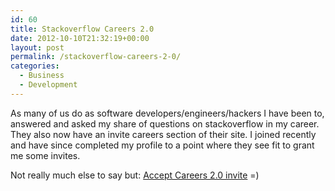 ```yaml
---
id: 60
title: Stackoverflow Careers 2.0
date: 2012-10-10T21:32:19+00:00
layout: post
permalink: /stackoverflow-careers-2-0/
categories:
  - Business
  - Development
---
```

As many of us do as software developers/engineers/hackers I have been to, answered and asked my share of questions on stackoverflow in my career. They also now have an invite careers section of their site. I joined recently and have since completed my profile to a point where they see fit to grant me some invites.


  


Not really much else to say but: <a href="http://bit.ly/TSr1ny" rel="external">Accept Careers 2.0 invite</a> =)